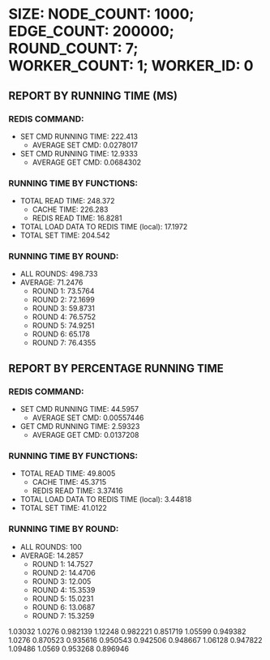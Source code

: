 
# SIZE: NODE_COUNT: 1000; EDGE_COUNT: 200000; ROUND_COUNT: 7; WORKER_COUNT: 1; WORKER_ID: 0

## REPORT BY RUNNING TIME (MS)

 ### REDIS COMMAND:

  + SET CMD RUNNING TIME: 222.413
    + AVERAGE SET CMD: 0.0278017
  + SET CMD RUNNING TIME: 12.9333
    + AVERAGE GET CMD: 0.0684302

 ### RUNNING TIME BY FUNCTIONS:

  + TOTAL READ TIME: 248.372
    + CACHE TIME: 226.283
    + REDIS READ TIME: 16.8281
  + TOTAL LOAD DATA TO REDIS TIME (local): 17.1972
  + TOTAL SET TIME: 204.542

 ### RUNNING TIME BY ROUND:

  + ALL ROUNDS: 498.733
  + AVERAGE: 71.2476
     + ROUND 1: 73.5764
     + ROUND 2: 72.1699
     + ROUND 3: 59.8731
     + ROUND 4: 76.5752
     + ROUND 5: 74.9251
     + ROUND 6: 65.178
     + ROUND 7: 76.4355

## REPORT BY PERCENTAGE RUNNING TIME

 ### REDIS COMMAND:

  + SET CMD RUNNING TIME: 44.5957
    + AVERAGE SET CMD: 0.00557446
  + GET CMD RUNNING TIME: 2.59323
    + AVERAGE GET CMD: 0.0137208

 ### RUNNING TIME BY FUNCTIONS:

  + TOTAL READ TIME: 49.8005
    + CACHE TIME: 45.3715
    + REDIS READ TIME: 3.37416
  + TOTAL LOAD DATA TO REDIS TIME (local): 3.44818
  + TOTAL SET TIME: 41.0122

 ### RUNNING TIME BY ROUND:

  + ALL ROUNDS: 100
  + AVERAGE: 14.2857
     + ROUND 1: 14.7527
     + ROUND 2: 14.4706
     + ROUND 3: 12.005
     + ROUND 4: 15.3539
     + ROUND 5: 15.0231
     + ROUND 6: 13.0687
     + ROUND 7: 15.3259

1.03032 1.0276 0.982139 1.12248 0.982221 0.851719 1.05599 0.949382 1.0276 0.870523 0.935616 0.950543 0.942506 0.948667 1.06128 0.947822 1.09486 1.0569 0.953268 0.896946 